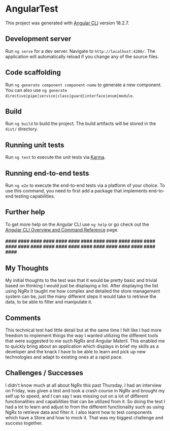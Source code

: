 # AngularTest

This project was generated with [Angular CLI](https://github.com/angular/angular-cli) version 18.2.7.

## Development server

Run `ng serve` for a dev server. Navigate to `http://localhost:4200/`. The application will automatically reload if you change any of the source files.

## Code scaffolding

Run `ng generate component component-name` to generate a new component. You can also use `ng generate directive|pipe|service|class|guard|interface|enum|module`.

## Build

Run `ng build` to build the project. The build artifacts will be stored in the `dist/` directory.

## Running unit tests

Run `ng test` to execute the unit tests via [Karma](https://karma-runner.github.io).

## Running end-to-end tests

Run `ng e2e` to execute the end-to-end tests via a platform of your choice. To use this command, you need to first add a package that implements end-to-end testing capabilities.

## Further help

To get more help on the Angular CLI use `ng help` or go check out the [Angular CLI Overview and Command Reference](https://angular.dev/tools/cli) page.

#### #### #### #### #### #### #### #### #### #### #### #### #### #### #### #### #### #### #### #### #### #### #### #### #### #### ####

## My Thoughts

My initial thoughts to the test was that it would be pretty basic and trivial based on thinking I would just be displaying a list. After displaying the list using NgRx it taught me how complex and detailed the store management system can be, just the many different steps it would take to retrieve the data, to be able to filter and manipulate it.

## Comments

This technical test had little detail but at the same time I felt like I had more freedom to implement things the way I wanted utilizing the different tools that were suggested to me such NgRx and Angular Materil. This enabled me to quickly bring about an application which displays in brief my skills as a developer and the knack I have to be able to learn and pick up new technologies and adapt to existing ones at a rapid pace.

## Challenges / Successes

I didn't know much at all about NgRx this past Thursday. I had an interview on Friday, was given a test and took a crash course in NgRx and brought my self up to speed, and I can say I was missing out on a lot of different functionalities and capabilities that can be utilized from it. So doing the test I had a lot to learn and adjust to from the different functionality such as using NgRx to retrieve data and filter it. I also learnt how to test components which have a Store and how to mock it. That was my biggest challenge and success together.